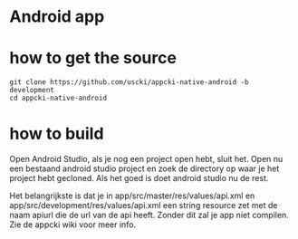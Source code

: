 # Android app

# how to get the source

    git clone https://github.com/uscki/appcki-native-android -b development
    cd appcki-native-android

# how to build

Open Android Studio, als je nog een project open hebt, sluit het. Open nu een bestaand android studio project en zoek de directory op waar je het project hebt gecloned. Als het goed is doet android studio nu de rest.

Het belangrijkste is dat je in app/src/master/res/values/api.xml en app/src/development/res/values/api.xml een string resource zet met de naam apiurl die de url van de api heeft. Zonder dit zal je app niet compilen. Zie de appcki wiki voor meer info.
